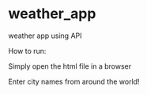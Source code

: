 # weather_app
 weather app using API 


 How to run: 
 
 Simply open the html file in a browser
 
 Enter city names from around the world!

